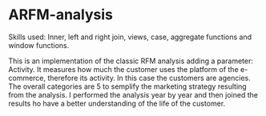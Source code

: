 # ARFM-analysis
Skills used: Inner, left and right join, views, case, aggregate functions and window functions.

This is an implementation of the classic RFM analysis adding a parameter: Activity. 
It measures how much the customer uses the platform of the e-commerce, therefore its activity. In this case the customers are agencies. 
The overall categories are 5 to semplify the marketing strategy resulting from the analysis. 
I performed the analysis year by year and then joined the results ho have a better understanding of the life of the customer.

